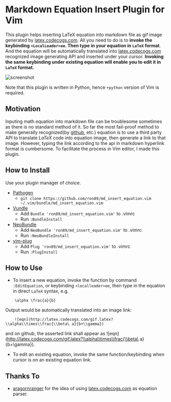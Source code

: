 # Markdown Equation Insert Plugin for Vim

This plugin helps inserting LaTeX equation into markdown file as gif image
generated by [latex.codecogs.com](latex.codecogs.com). All you need to do is to
**invoke the keybinding `<LocalLeader>ee`. Then type in your equation in
`LaTeX` format**. And the equation will be automatically translated into
[latex.codecogs.com](latex.codecogs.com) recognized image generating API and
inserted under your cursor. **Invoking the same keybinding under existing
equation will enable you to edit it in `LaTeX` format.**

![screenshot](http://i.imgur.com/qJo5QfA.png?1)


Note that this plugin is written in Python, hence `+python` version of Vim is
required.

## Motivation

Inputing math equation into markdown file can be troublesome sometimes as there
is no standard method of it. So far the most fail-proof method to make
generally recognized(by [github](github.com), etc.) equation is to use a third
party API to translate $LaTeX$ code into equation image, then generate a link
to that image. However, typing the link according to the api in markdown
hyperlink format is cumbersome. To facilitate the process in Vim editor, I made
this plugin.

## How to Install

Use your plugin manager of choice.

- [Pathogen](https://github.com/tpope/vim-pathogen)
  - `git clone https://github.com/ron89/md_insert_equation.vim ~/.vim/bundle/md_insert_equation.vim`
- [Vundle](https://github.com/gmarik/vundle)
  - Add `Bundle 'ron89/md_insert_equation.vim'` to .vimrc
  - Run `:BundleInstall`
- [NeoBundle](https://github.com/Shougo/neobundle.vim)
  - Add `NeoBundle 'ron89/md_insert_equation.vim'` to .vimrc
  - Run `:NeoBundleInstall`
- [vim-plug](https://github.com/junegunn/vim-plug)
  - Add `Plug 'ron89/md_insert_equation.vim'` to .vimrc
  - Run `:PlugInstall`

## How to Use

 * To insert a new equation, invoke the function by command `:EditEquation`, or
   keybinding `<localleader>ee`, then type in the equation in direct `LaTeX`
   syntax, e.g.
```
    \alpha \frac{a}{b}
```
   
   Output would be automatically translated into an image link:
```
    ![eqn](http://latex.codecogs.com/gif.latex?\\alpha\\times\\frac{\\beta\ a}{b+\\gamma})
```
   and on github, the asserted link shall appear as ![eqn](http://latex.codecogs.com/gif.latex?\\alpha\\times\\frac{\\beta\ a}{b+\\gamma}).

 * To edit an existing equation, invoke the same function/keybinding when cursor is on an existing equation link.

## Thanks To
 * [aragornranger](https://github.com/aragornranger) for the idea of using [latex.codecogs.com](latex.codecogs.com) as equation parser.
